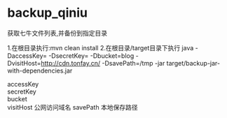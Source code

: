 # backup_qiniu
获取七牛文件列表,并备份到指定目录


1.在根目录执行:mvn clean install
2.在根目录/target目录下执行 
java -DaccessKey= -DsecretKey= -Dbucket=blog -DvisitHost=http://cdn.tonfay.cn/ -DsavePath=/tmp -jar target/backup-jar-with-dependencies.jar

accessKey   
secretKey   
bucket  
visitHost   公网访问域名
savePath    本地保存路径
